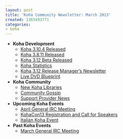```yaml
---
layout: post
title: 'Koha Community Newsletter: March 2013'
created: 1365493771
categories:
- koha
---
```

<ul>
<li><strong>Koha Development</strong>
<ul>
<li><a href="http://koha-community.org/koha-community-newsletter-march-2013/#3104">Koha 3.10.4 Released</a></li>
<li><a href="http://koha-community.org/koha-community-newsletter-march-2013/#3811">Koha 3.8.11 Released</a></li>
<li><a href="http://koha-community.org/koha-community-newsletter-march-2013/#beta">Koha 3.12 Beta Released</a></li>
<li><a href="http://koha-community.org/koha-community-newsletter-march-2013/#stats">Koha Statistics</a></li>
<li><a href="http://koha-community.org/koha-community-newsletter-march-2013/#rm">Koha 3.12 Release Manager’s Newsletter</a></li>
<li><a href="http://koha-community.org/koha-community-newsletter-march-2013/#dvd">Live DVD Blueprint</a></li>
</ul>
</li>
<li><strong>Koha Community</strong>
<ul>
<li><a href="http://koha-community.org/koha-community-newsletter-march-2013/#newlibs">New Koha Libraries</a></li>
<li><a href="http://koha-community.org/koha-community-newsletter-march-2013/#gossip">Community Gossip</a></li>
<li><a href="http://koha-community.org/koha-community-newsletter-march-2013/#provider">Support Provider News</a></li>
</ul>
</li>
<li><strong>Upcoming Koha Events</strong>
<ul>
<li><a href="http://koha-community.org/koha-community-newsletter-march-2013/#mtgapr">April General IRC Meeting</a></li>
<li><a href="http://koha-community.org/koha-community-newsletter-march-2013/#kohacon13">KohaCon13 Registration and Call for Speakers</a></li>
<li><a href="http://koha-community.org/koha-community-newsletter-march-2013/#italy">Italian Koha Event</a></li>
</ul>
</li>
<li><strong>Past Koha Events</strong>
<ul>
<li><a href="http://koha-community.org/koha-community-newsletter-march-2013/#mtgmar">March General IRC Meeting</a></li>
</ul>
</li>
</ul>
